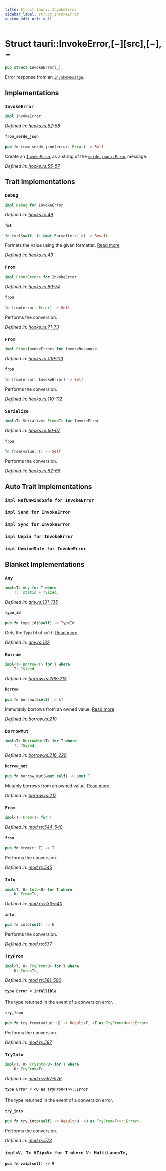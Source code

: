 ```yaml
---
title: Struct tauri::InvokeError
sidebar_label: struct.InvokeError
custom_edit_url: null
---
```


# Struct tauri::InvokeError,\[−]\[src],\[−],−

```rs
pub struct InvokeError(_);
```

Error response from an [`InvokeMessage`](/docs/api/rust/tauri/../tauri/struct.InvokeMessage "InvokeMessage").

## Implementations

### `InvokeError`

```rs
impl InvokeError
```

_Defined in: [hooks.rs:52-58](https://github.com/tauri-apps/tauri/blob/af634db/core/tauri/src/hooks.rs#L52-58)_

#### `from_serde_json`

```rs
pub fn from_serde_json(error: Error) -> Self
```

Create an [`InvokeError`](/docs/api/rust/tauri/../tauri/struct.InvokeError "InvokeError") as a string of the [`serde_json::Error`](https://docs.rs/serde_json/1.0.64/serde_json/error/struct.Error.html "serde_json::Error") message.

_Defined in: [hooks.rs:55-57](https://github.com/tauri-apps/tauri/blob/af634db/core/tauri/src/hooks.rs#L55-57)_

## Trait Implementations

### `Debug`

```rs
impl Debug for InvokeError
```

_Defined in: [hooks.rs:49](https://github.com/tauri-apps/tauri/blob/af634db/core/tauri/src/hooks.rs#L49)_

#### `fmt`

```rs
fn fmt(&self, f: &mut Formatter<'_>) -> Result
```

Formats the value using the given formatter. [Read more](https://doc.rust-lang.org/nightly/core/fmt/trait.Debug.html#tymethod.fmt)

_Defined in: [hooks.rs:49](https://github.com/tauri-apps/tauri/blob/af634db/core/tauri/src/hooks.rs#L49)_

### `From`

```rs
impl From<Error> for InvokeError
```

_Defined in: [hooks.rs:69-74](https://github.com/tauri-apps/tauri/blob/af634db/core/tauri/src/hooks.rs#L69-74)_

#### `from`

```rs
fn from(error: Error) -> Self
```

Performs the conversion.

_Defined in: [hooks.rs:71-73](https://github.com/tauri-apps/tauri/blob/af634db/core/tauri/src/hooks.rs#L71-73)_

### `From`

```rs
impl From<InvokeError> for InvokeResponse
```

_Defined in: [hooks.rs:109-113](https://github.com/tauri-apps/tauri/blob/af634db/core/tauri/src/hooks.rs#L109-113)_

#### `from`

```rs
fn from(error: InvokeError) -> Self
```

Performs the conversion.

_Defined in: [hooks.rs:110-112](https://github.com/tauri-apps/tauri/blob/af634db/core/tauri/src/hooks.rs#L110-112)_

### `Serialize`

```rs
impl<T: Serialize> From<T> for InvokeError
```

_Defined in: [hooks.rs:60-67](https://github.com/tauri-apps/tauri/blob/af634db/core/tauri/src/hooks.rs#L60-67)_

#### `from`

```rs
fn from(value: T) -> Self
```

Performs the conversion.

_Defined in: [hooks.rs:62-66](https://github.com/tauri-apps/tauri/blob/af634db/core/tauri/src/hooks.rs#L62-66)_

## Auto Trait Implementations

### `impl RefUnwindSafe for InvokeError`

### `impl Send for InvokeError`

### `impl Sync for InvokeError`

### `impl Unpin for InvokeError`

### `impl UnwindSafe for InvokeError`

## Blanket Implementations

### `Any`

```rs
impl<T> Any for T where
    T: 'static + ?Sized, 
```

_Defined in: [any.rs:131-135](https://doc.rust-lang.org/nightly/src/core/any.rs.html#131-135)_

#### `type_id`

```rs
pub fn type_id(&self) -> TypeId
```

Gets the `TypeId` of `self`. [Read more](https://doc.rust-lang.org/nightly/core/any/trait.Any.html#tymethod.type_id)

_Defined in: [any.rs:132](https://doc.rust-lang.org/nightly/src/core/any.rs.html#132)_

### `Borrow`

```rs
impl<T> Borrow<T> for T where
    T: ?Sized, 
```

_Defined in: [borrow.rs:208-213](https://doc.rust-lang.org/nightly/src/core/borrow.rs.html#208-213)_

#### `borrow`

```rs
pub fn borrow(&self) -> &T
```

Immutably borrows from an owned value. [Read more](https://doc.rust-lang.org/nightly/core/borrow/trait.Borrow.html#tymethod.borrow)

_Defined in: [borrow.rs:210](https://doc.rust-lang.org/nightly/src/core/borrow.rs.html#210)_

### `BorrowMut`

```rs
impl<T> BorrowMut<T> for T where
    T: ?Sized, 
```

_Defined in: [borrow.rs:216-220](https://doc.rust-lang.org/nightly/src/core/borrow.rs.html#216-220)_

#### `borrow_mut`

```rs
pub fn borrow_mut(&mut self) -> &mut T
```

Mutably borrows from an owned value. [Read more](https://doc.rust-lang.org/nightly/core/borrow/trait.BorrowMut.html#tymethod.borrow_mut)

_Defined in: [borrow.rs:217](https://doc.rust-lang.org/nightly/src/core/borrow.rs.html#217)_

### `From`

```rs
impl<T> From<T> for T
```

_Defined in: [mod.rs:544-548](https://doc.rust-lang.org/nightly/src/core/convert/mod.rs.html#544-548)_

#### `from`

```rs
pub fn from(t: T) -> T
```

Performs the conversion.

_Defined in: [mod.rs:545](https://doc.rust-lang.org/nightly/src/core/convert/mod.rs.html#545)_

### `Into`

```rs
impl<T, U> Into<U> for T where
    U: From<T>, 
```

_Defined in: [mod.rs:533-540](https://doc.rust-lang.org/nightly/src/core/convert/mod.rs.html#533-540)_

#### `into`

```rs
pub fn into(self) -> U
```

Performs the conversion.

_Defined in: [mod.rs:537](https://doc.rust-lang.org/nightly/src/core/convert/mod.rs.html#537)_

### `TryFrom`

```rs
impl<T, U> TryFrom<U> for T where
    U: Into<T>, 
```

_Defined in: [mod.rs:581-590](https://doc.rust-lang.org/nightly/src/core/convert/mod.rs.html#581-590)_

#### `type Error = Infallible`

The type returned in the event of a conversion error.

#### `try_from`

```rs
pub fn try_from(value: U) -> Result<T, <T as TryFrom<U>>::Error>
```

Performs the conversion.

_Defined in: [mod.rs:587](https://doc.rust-lang.org/nightly/src/core/convert/mod.rs.html#587)_

### `TryInto`

```rs
impl<T, U> TryInto<U> for T where
    U: TryFrom<T>, 
```

_Defined in: [mod.rs:567-576](https://doc.rust-lang.org/nightly/src/core/convert/mod.rs.html#567-576)_

#### `type Error = <U as TryFrom<T>>::Error`

The type returned in the event of a conversion error.

#### `try_into`

```rs
pub fn try_into(self) -> Result<U, <U as TryFrom<T>>::Error>
```

Performs the conversion.

_Defined in: [mod.rs:573](https://doc.rust-lang.org/nightly/src/core/convert/mod.rs.html#573)_

### `impl<V, T> VZip<V> for T where V: MultiLane<T>,`

#### `pub fn vzip(self) -> V`
